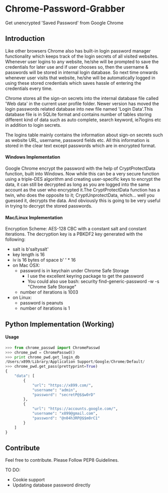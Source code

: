 # Chrome-Password-Grabber
Get unencrypted 'Saved Password' from Google Chrome

## Introduction
Like other browsers Chrome also has built-in login password manager functionality which keeps track of the login secrets of all visited websites. Whenever user logins to any website, he/she will be prompted to save the credentials for later use and if user chooses so, then the username & passwords will be stored in internal login database. So next time onwards whenever user visits that website, he/she will be automatically logged in using these stored credentials which saves hassle of entering the credentials every time.

Chrome stores all the sign-on secrets into the internal database file called 'Web data' in the current user profile folder. Newer version has moved the login passwords related database into new file named 'Login Data'.This database file is in SQLite format and contains number of tables storing different kind of data such as auto complete, search keyword, ie7logins etc in addition to login secrets.

The logins table mainly contains the information about sign-on secrets such as website URL, username, password fields etc. All this information is stored in the clear text except passwords which are in encrypted format. 

#### Windows Implementation
Google Chrome encrypt the password with the help of CryptProtectData function, built into Windows. Now while this can be a very secure function using a triple-DES algorithm and creating user-specific keys to encrypt the data, it can still be decrypted as long as you are logged into the same account as the user who encrypted it.The CryptProtectData function has a twin, who does the opposite to it; CryptUnprotectData, which... well you guessed it, decrypts the data. And obviously this is going to be very useful in trying to decrypt the stored passwords.

#### Mac/Linux Implementation
Encryption Scheme: AES-128 CBC with a constant salt and constant iterations. The decryption key is a PBKDF2 key generated with the following:

* salt is b'saltysalt'
* key length is 16
* iv is 16 bytes of space b' ' * 16
* on Mac OSX:
  * password is in keychain under Chrome Safe Storage
    * I use the excellent keyring package to get the password
    * You could also use bash: security find-generic-password -w -s "Chrome Safe Storage"
  * number of iterations is 1003
* on Linux:
  * password is peanuts
  * number of iterations is 1


## Python Implementation (Working)

#### Usage
```python
>>> from chrome_passwd import ChromePasswd
>>> chrome_pwd = ChromePasswd()
>>> print chrome_pwd.get_login_db
/Users/x899/Library/Application Support/Google/Chrome/Default/    
>>> chrome_pwd.get_pass(prettyprint=True)
{
	"data": [
		{
			"url": "https://x899.com/",
			"username": "admin",
			"password": "secretP@$$w0rD"
		},
		{
			"url": "https://accounts.google.com/",
			"username": "x899@gmail.com",
			"password": "@n04h3RP@$$m0rC1"
		}
	]
}
```

## Contribute
Feel free to contribute. Please Follow PEP8 Guidelines.

TO DO:
* Cookie support
* Updating database password directly


